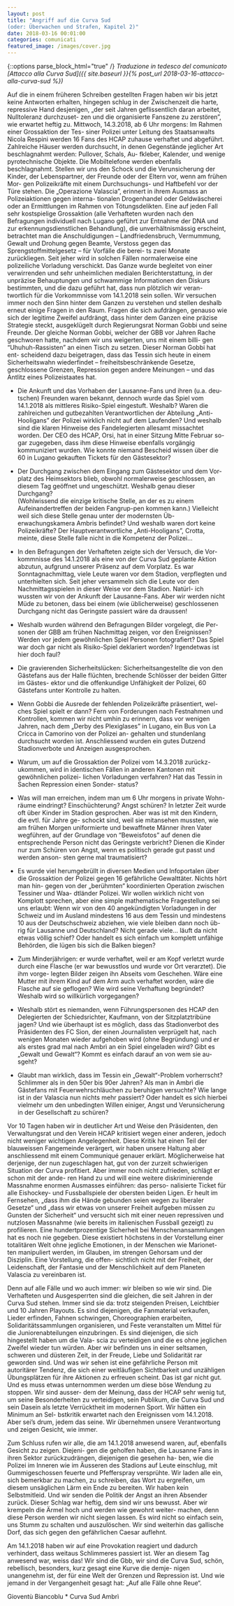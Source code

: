 ```yaml
---
layout: post
title: "Angriff auf die Curva Sud
(oder: Überwachen und Strafen, Kapitel 2)"
date: 2018-03-16 00:01:00
categories: comunicati
featured_image: /images/cover.jpg
---
```

{::options parse_block_html="true" /}
_Traduzione in tedesco del comunicato [Attacco alla Curva Sud]({{ 
site.baseurl }}{% post_url 2018-03-16-attacco-alla-curva-sud %})_


Auf die in einem früheren Schreiben gestellten Fragen haben wir bis jetzt keine
Antworten erhalten, hingegen schlug in der Zwischenzeit die harte, repressive Hand
desjenigen, „der seit Jahren geflissentlich daran arbeitet, Nulltoleranz durchzuset-
zen und die organisierte Fanszene zu zerstören”, wie erwartet heftig zu.
Mittwoch, 14.3.2018, ab 6 Uhr morgens: Im Rahmen einer Grossaktion der Tes-
siner Polizei unter Leitung des Staatsanwalts Nicola Respini werden 16 Fans des
HCAP zuhause verhaftet und abgeführt. Zahlreiche Häuser werden durchsucht,
in denen Gegenstände jeglicher Art beschlagnahmt werden: Pullover, Schals, Au-
fkleber, Kalender, und wenige pyrotechnische Objekte. Die Mobiltelefone werden
ebenfalls beschlagnahmt. Stellen wir uns den Schock und die Verunsicherung der
Kinder, der Lebenspartner, der Freunde oder der Eltern vor, wenn am frühen Mor-
gen Polizeikräfte mit einem Durchsuchungs- und Haftbefehl vor der Türe stehen. Die
„Operazione Valascia”, erinnert in ihrem Ausmass an Polizeiaktionen gegen interna-
tionalen Drogenhandel oder Geldwäscherei oder an Ermittlungen im Rahmen von
Tötungsdelikten.
Eine auf jeden Fall sehr kostspielige Grossaktion (alle Verhafteten wurden nach
den Befragungen individuell nach Lugano geführt zur Entnahme der DNA und zur
erkennungsdienstlichen Behandlung), die unverhältnismässig erscheint, betrachtet
man die Anschuldigungen – Landfriedensbruch, Vermummung, Gewalt und Drohung
gegen Beamte, Verstoss gegen das Sprengstoffmittelgesetz – für Vorfälle die berei-
ts zwei Monate zurückliegen. Seit jeher wird in solchen Fällen normalerweise eine
polizeiliche Vorladung verschickt.
Das Ganze wurde begleitet von einer verwirrenden und sehr unheimlichen medialen
Berichterstattung, in der unpräzise Behauptungen und schwammige Informationen
den Diskurs bestimmten, und die dazu geführt hat, dass nun plötzlich wir veran-
twortlich für die Vorkommnisse vom 14.1.2018 sein sollen. Wir versuchen immer
noch den Sinn hinter dem Ganzen zu verstehen und stellen deshalb erneut einige
Fragen in den Raum.
Fragen die sich aufdrängen, genauso wie sich der legitime Zweifel aufdrängt, dass
hinter dem Ganzen eine präzise Strategie steckt, ausgeklügelt durch Regierungsrat
Norman Gobbi und seine Freunde. Der gleiche Norman Gobbi, welcher der GBB vor
Jahren Rache geschworen hatte, nachdem wir uns weigerten, uns mit einem billi-
gen “Uhuhuh-Rassisten” an einen Tisch zu setzen. Dieser Norman Gobbi hat ent-
scheidend dazu beigetragen, dass das Tessin sich heute in einem Sicherheitswahn
wiederfindet – freiheitsbeschränkende Gesetze, geschlossene Grenzen, Repression
gegen andere Meinungen – und das Antlitz eines Polizeistaates hat.

+ Die Ankunft und das Vorhaben der Lausanne-Fans und ihren (u.a. deu-
tschen) Freunden waren bekannt, dennoch wurde das Spiel vom 14.1.2018 als
mittleres Risiko-Spiel eingestuft. Weshalb? Waren die zahlreichen und gutbezahlten
Verantwortlichen der Abteilung „Anti-Hooligans” der Polizei wirklich nicht auf dem
Laufenden? Und weshalb sind die klaren Hinweise des Fandelegierten allesamt
missachtet worden. Der CEO des HCAP, Orsi, hat in einer Sitzung Mitte Februar so-
gar zugegeben, dass ihm diese Hinweise ebenfalls vorgängig kommuniziert wurden.
Wie konnte niemand Bescheid wissen über die 60 in Lugano gekauften Tickets für
den Gästesektor?

+ Der Durchgang zwischen dem Eingang zum Gästesektor und dem Vor-
platz des Heimsektors blieb, obwohl normalerweise geschlossen, an diesem 
Tag geöffnet und ungeschützt. Weshalb genau dieser Durchgang?  
(Wohlwissend die einzige kritische Stelle, an der es zu einem 
Aufeinandertreffen der beiden Fangrup-pen kommen kann.) Vielleicht weil 
sich diese Stelle genau unter der modernsten Üb-erwachungskamera Ambris 
befindet? Und weshalb waren dort keine Polizeikräfte?
Der Hauptverantwortliche „Anti-Hooligans”, Crotta, meinte, diese Stelle 
falle nicht in die Kompetenz der Polizei...

+ In den Befragungen der Verhafteten zeigte sich der Versuch, die Vor-
kommnisse des 14.1.2018 als eine von der Curva Sud geplante Aktion abzutun,
aufgrund unserer Präsenz auf dem Vorplatz. Es war Sonntagnachmittag, viele Leute
waren vor dem Stadion, verpflegten und unterhielten sich. Seit jeher versammeln
sich die Leute vor den Nachmittagsspielen in dieser Weise vor dem Stadion. Natürl-
ich wussten wir von der Ankunft der Lausanne-Fans. Aber wir werden nicht Müde zu
betonen, dass bei einem (wie üblicherweise) geschlossenen Durchgang nicht das
Geringste passiert wäre da draussen!

+ Weshalb wurden während den Befragungen Bilder vorgelegt, die Per-
sonen der GBB am frühen Nachmittag zeigen, vor den Ereignissen? Werden vor
jedem gewöhnlichen Spiel Personen fotografiert? Das Spiel war doch gar nicht als
Risiko-Spiel deklariert worden? Irgendetwas ist hier doch faul?

+ Die gravierenden Sicherheitslücken: Sicherheitsangestellte die von den
Gästefans aus der Halle flüchten, brechende Schlösser der beiden Gitter im Gästes-
ektor und die offenkundige Unfähigkeit der Polizei, 60 Gästefans unter Kontrolle zu
halten.

+ Wenn Gobbi die Ausrede der fehlenden Polizeikräfte präsentiert, wel-
ches Spiel spielt er dann? Fern von Forderungen nach Festnahmen und Kontrollen,
kommen wir nicht umhin zu erinnern, dass vor wenigen Jahren, nach dem „Derby
des Plexiglases” in Lugano, ein Bus von La Cricca in Camorino von der Polizei an-
gehalten und stundenlang durchsucht worden ist. Anschliessend wurden ein gutes
Dutzend Stadionverbote und Anzeigen ausgesprochen.

+ Warum, um auf die Grossaktion der Polizei vom 14.3.2018 zurückz-
ukommen, wird in identischen Fällen in anderen Kantonen mit gewöhnlichen polizei-
lichen Vorladungen verfahren? Hat das Tessin in Sachen Repression einen Sonder-
status?

+ Was will man erreichen, indem man um 6 Uhr morgens in private Wohn-
räume eindringt? Einschüchterung? Angst schüren? In letzter Zeit wurde oft über
Kinder im Stadion gesprochen. Aber was ist mit den Kindern, die evtl. für Jahre ge-
schockt sind, weil sie mitansehen mussten, wie am frühen Morgen uniformierte und
bewaffnete Männer ihren Vater wegführen, auf der Grundlage von “Beweisfotos” auf
denen die entsprechende Person nicht das Geringste verbricht? Dienen die Kinder
nur zum Schüren von Angst, wenn es politisch gerade gut passt und werden anson-
sten gerne mal traumatisiert?

+ Es wurde viel herumgebrüllt in diversen Medien und Infoportalen über
die Grossaktion der Polizei gegen 16 gefährliche Gewalttäter. Nichts hört man hin-
gegen von der „berühmten“ koordinierten Operation zwischen Tessiner und Waa-
dtländer Polizei. Wir wollen wirklich nicht von Komplott sprechen, aber eine simple
mathematische Fragestellung sei uns erlaubt: Wenn wir von den 40 angekündigten
Vorladungen in der Schweiz und im Ausland mindestens 16 aus dem Tessin und
mindestens 10 aus der Deutschschweiz abziehen, wie viele bleiben dann noch üb-
rig für Lausanne und Deutschland? Nicht gerade viele... läuft da nicht etwas völlig
schief? Oder handelt es sich einfach um komplett unfähige Behörden, die lügen bis
sich die Balken biegen?

+ Zum Minderjährigen: er wurde verhaftet, weil er am Kopf verletzt wurde
durch eine Flasche (er war bewusstlos und wurde vor Ort verarztet). Die ihm vorge-
legten Bilder zeigen ihn Abseits vom Geschehen. Wäre eine Mutter mit ihrem Kind
auf dem Arm auch verhaftet worden, wäre die Flasche auf sie geflogen? Wie wird
seine Verhaftung begründet? Weshalb wird so willkürlich vorgegangen?

+ Weshalb stört es niemanden, wenn Führungspersonen des HCAP den
Delegierten der Schiedsrichter, Kaufmann, von der Sitzplatztribüne jagen? Und wie
überhaupt ist es möglich, dass das Stadionverbot des Präsidenten des FC Sion, der
einen Journalisten verprügelt hat, nach wenigen Monaten wieder aufgehoben wird
(ohne Begründung) und er als erstes grad mal nach Ambrì an ein Spiel eingeladen
wird? Gibt es „Gewalt und Gewalt“? Kommt es einfach darauf an von wem sie au-
sgeht?

+ Glaubt man wirklich, dass im Tessin ein „Gewalt“-Problem vorherrscht?
Schlimmer als in den 50er bis 90er Jahren? Als man in Ambrì die Gästefans mit
Feuerwehrschläuchen zu beruhigen versuchte? Wie lange ist in der Valascia nun
nichts mehr passiert? Oder handelt es sich hierbei vielmehr um den unbedingten
Willen einiger, Angst und Verunsicherung in der Gesellschaft zu schüren?

Vor 10 Tagen haben wir in deutlicher Art und Weise den Präsidenten, den Verwaltungsrat und den Verein
HCAP kritisiert wegen einer anderen, jedoch nicht weniger wichtigen Angelegenheit. Diese Kritik hat einen
Teil der blauweissen Fangemeinde verärgert, wir haben unsere Haltung aber anschliessend mit einem
Communiqué genauer erklärt. Möglicherweise hat derjenige, der nun zugeschlagen hat, gut von der zurzeit
schwierigen Situation der Curva profitiert. Aber immer noch nicht zufrieden, schlägt er schon mit der ande-
ren Hand zu und will eine weitere diskriminierende Massnahme enormen Ausmasses einführen: das perso-
nalisierte Ticket für alle Eishockey- und Fussballspiele der obersten beiden Ligen. Er heult im Fernsehen,
„dass ihm die Hände gebunden seien wegen zu liberaler Gesetze“ und „dass wir etwas von unserer Freiheit
aufgeben müssen zu Gunsten der Sicherheit“ und versucht sich mit einer neuen repressiven und nutzlosen
Massnahme (wie bereits im italienischen Fussball gezeigt) zu profilieren.
Eine hundertprozentige Sicherheit bei Menschenansammlungen hat es noch nie gegeben. Diese existiert
höchstens in der Vorstellung einer totalitären Welt ohne jegliche Emotionen, in der Menschen wie Marionet-
ten manipuliert werden, im Glauben, im strengen Gehorsam und der Disziplin. Eine Vorstellung, die offen-
sichtlich nicht mit der Freiheit, der Leidenschaft, der Fantasie und der Menschlichkeit auf dem Planeten
Valascia zu vereinbaren ist.

Denn auf alle Fälle und wo auch immer: wir bleiben so wie wir sind. Die 
Verhafteten und Ausgesperrten
sind die gleichen, die seit Jahren in der Curva Sud stehen. Immer sind sie da: trotz steigenden Preisen,
Leichtbier und 10 Jahren Playouts. Es sind diejenigen, die Fanmaterial verkaufen, Lieder erfinden, Fahnen
schwingen, Choreographien erarbeiten, Solidaritätssammlungen organisieren, und Feste veranstalten um
Mittel für die Juniorenabteilungen einzubringen. Es sind diejenigen, die sich hingestellt haben um die Vala-
scia zu verteidigen und die es ohne jeglichen Zweifel wieder tun würden.
Aber wir befinden uns in einer seltsamen, schweren und düsteren Zeit, in der Freude, Liebe und Solidarität
rar geworden sind. Und was wir sehen ist eine gefährliche Person mit autoritärer Tendenz, die sich einer
weitläufigen Sichtbarkeit und unzähligen Übungsplätzen für ihre Aktionen zu erfreuen scheint. Das ist gar
nicht gut. Und es muss etwas unternommen werden um diese böse Wendung zu stoppen. Wir sind ausser-
dem der Meinung, dass der HCAP sehr wenig tut, um seine Besonderheiten zu verteidigen, sein Publikum,
die Curva Sud und sein Dasein als letzte Verrücktheit im modernen Sport. Wir hätten ein Minimum an Sel-
bstkritik erwartet nach den Ereignissen vom 14.1.2018. Aber sei’s drum, jedem das seine. Wir übernehmen
unsere Verantwortung und zeigen Gesicht, wie immer.

Zum Schluss rufen wir alle, die am 14.1.2018 anwesend waren, auf, 
ebenfalls Gesicht zu zeigen. Diejeni-
gen die geholfen haben, die Lausanne Fans in ihren Sektor zurückzudrängen, diejenigen die gesehen ha-
ben, wie die Polizei im Inneren wie im Äusseren des Stadions auf Leute einschlug, mit Gummigeschossen
feuerte und Pfefferspray versprühte. Wir laden alle ein, sich bemerkbar zu machen, zu schreiben, das Wort
zu ergreifen, um diesem unsäglichen Lärm ein Ende zu bereiten.
Wir haben kein Selbstmitleid. Und wir senden die Politik der Angst an ihren Absender zurück. Dieser Schlag
war heftig, dem sind wir uns bewusst. Aber wir krempeln die Ärmel hoch und werden wie gewohnt weiter-
machen, denn diese Person werden wir nicht siegen lassen. Es wird nicht so einfach sein, uns Stumm zu
schalten und auszulöschen. Wir sind weiterhin das gallische Dorf, das sich gegen den gefährlichen Caesar
auflehnt.

Am 14.1.2018 haben wir auf eine Provokation reagiert und dadurch 
verhindert, dass weitaus Schlimmeres
passiert ist. Wer an diesem Tag anwesend war, weiss das!
Wir sind die Gbb, wir sind die Curva Sud, schön, rebellisch, besonders, kurz gesagt eine Kurve die demje-
nigen unangenehm ist, der für eine Welt der Grenzen und Repression ist.
Und wie jemand in der Vergangenheit gesagt hat: „Auf alle Fälle ohne 
Reue“.

Gioventù Biancoblu * Curva Sud Ambrì
